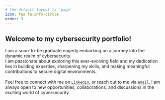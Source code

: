 ```yaml
---
# the default layout is 'page'
icon: fas fa-info-circle
order: 3
---
```


<h2>Welcome to my cybersecurity portfolio!</h2>

I am a soon-to-be graduate eagerly embarking on a journey into the dynamic realm of cybersecurity. 
<br>
I am passionate about exploring this ever-evolving field and my dedication lies in building expertise, sharpening my skills, and making meaningful contributions to secure digital environments.
<br><br>
Feel free to connect with me on [``LinkedIn``](https://www.linkedin.com/in/sanya-k/), or reach out to me via [``email``](mailto:sanya.kaushal@hotmail.com). I am always open to new opportunities, collaborations, and discussions in the exciting world of cybersecurity. 
